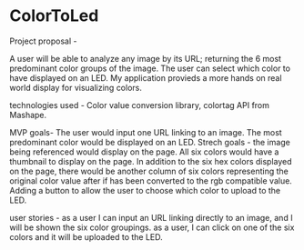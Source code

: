 # ColorToLed

Project proposal - 

A user will be able to analyze any image by its URL; returning the 6 most predominant color groups of the image. The user can select which color to have displayed on an LED.
My application provieds a more hands on real world display for visualizing colors.

technologies used - Color value conversion library, colortag API from Mashape.

MVP goals- The user would input one URL linking to an image. The most predominant color would be displayed on an LED.
Strech goals - the image being referenced would display on the page. All six colors would have a thumbnail to display on the page. In addition to the six hex colors displayed on the page, there would be another column of six colors representing the original color value after if has been converted to the rgb compatible value. Adding a button to allow the user to choose which color to upload to the LED.

user stories - as a user I can input an URL linking directly to an image, and I will be shown the six color groupings.
as a user, I can click on one of the six colors and it will be uploaded to the LED.
